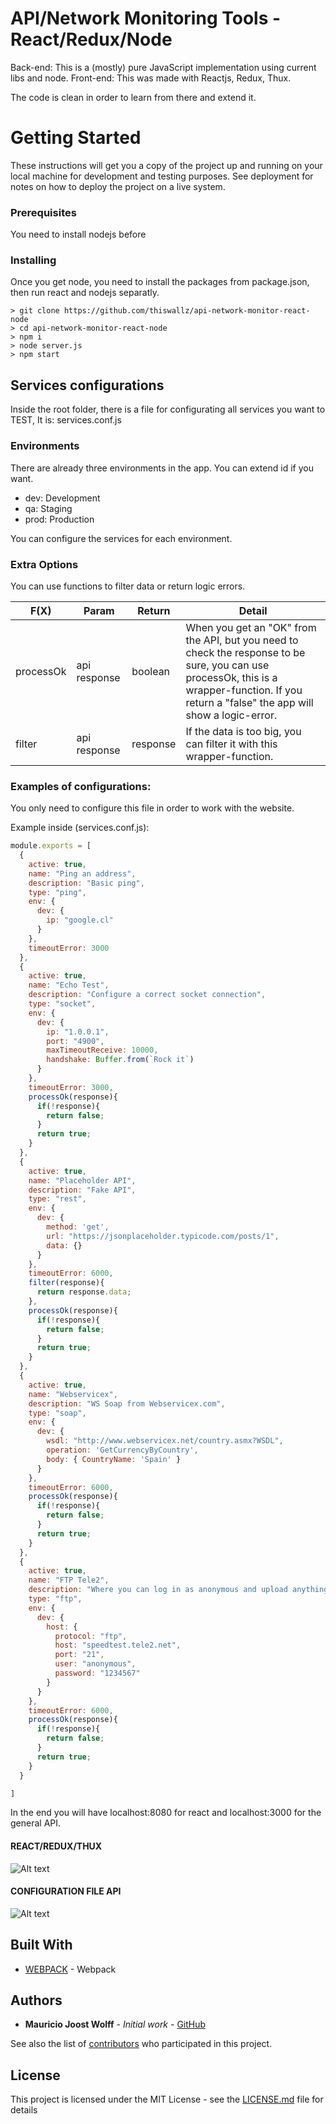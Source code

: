 # API/Network Monitoring Tools - React/Redux/Node 

Back-end: This is a (mostly) pure JavaScript implementation using current libs and node. 
Front-end: This was made with Reactjs, Redux, Thux.

The code is clean in order to learn from there and extend it.

# Getting Started

These instructions will get you a copy of the project up and running on your local machine for development and testing purposes. See deployment for notes on how to deploy the project on a live system.

### Prerequisites

You need to install nodejs before


### Installing

Once you get node, you need to install the packages from package.json, then run react and nodejs separatly.

```
> git clone https://github.com/thiswallz/api-network-monitor-react-node
> cd api-network-monitor-react-node
> npm i
> node server.js
> npm start 

```
## Services configurations

Inside the root folder, there is a file for configurating all services you want to TEST, 
It is: services.conf.js

### Environments

There are already three environments in the app. You can extend id if you want.

- dev: Development
- qa: Staging
- prod: Production

You can configure the services for each environment.

### Extra Options

You can use functions to filter data or return logic errors.

| F(X)          |  Param          | Return  | Detail  |
|---------------|-----------------|---------|---------|
| processOk      | api response | boolean  | When you get an "OK" from the API, but you need to check the response to be sure, you can use processOk, this is a wrapper-function. If you return a "false" the app will show a logic-error.|
| filter     | api response  |   response | If the data is too big, you can filter it with this wrapper-function.|


### Examples of configurations: 
You only need to configure this file in order to work with the website.

Example inside (services.conf.js):
```javascript
module.exports = [
  {
    active: true,
    name: "Ping an address",
    description: "Basic ping",
    type: "ping",
    env: {
      dev: {
        ip: "google.cl"
      }
    },
    timeoutError: 3000
  },
  {
    active: true,
    name: "Echo Test",
    description: "Configure a correct socket connection",
    type: "socket",
    env: {
      dev: {
        ip: "1.0.0.1",
        port: "4900",
        maxTimeoutReceive: 10000,
        handshake: Buffer.from(`Rock it`)
      }
    },
    timeoutError: 3000,
    processOk(response){
      if(!response){
        return false;
      }
      return true;
    }
  },
  {
    active: true,
    name: "Placeholder API",
    description: "Fake API",
    type: "rest",
    env: {
      dev: {
        method: 'get',
        url: "https://jsonplaceholder.typicode.com/posts/1",
        data: {}    
      }
    },
    timeoutError: 6000,
    filter(response){
      return response.data;
    },
    processOk(response){
      if(!response){
        return false;
      }
      return true;
    }
  },
  {
    active: true,
    name: "Webservicex",
    description: "WS Soap from Webservicex.com",
    type: "soap",
    env: {
      dev: {
        wsdl: "http://www.webservicex.net/country.asmx?WSDL",
        operation: 'GetCurrencyByCountry', 
        body: { CountryName: 'Spain' }
      }
    },
    timeoutError: 6000,
    processOk(response){
      if(!response){
        return false;
      }
      return true;
    }
  },
  {
    active: true,
    name: "FTP Tele2",
    description: "Where you can log in as anonymous and upload anything to test",
    type: "ftp",
    env: {
      dev: {
        host: { 
          protocol: "ftp",
          host: "speedtest.tele2.net",
          port: "21",
          user: "anonymous",
          password: "1234567"
        }
      }
    },
    timeoutError: 6000,
    processOk(response){
      if(!response){
        return false;
      }
      return true;
    }
  }

]

```

In the end you will have localhost:8080 for react and localhost:3000 for the general API.

#### REACT/REDUX/THUX


![Alt text](reactapp.JPG?raw=true "React app")
#### CONFIGURATION FILE API


![Alt text](services.JPG?raw=true "Services")

## Built With

* [WEBPACK](https://webpack.js.org/) - Webpack


## Authors

* **Mauricio Joost Wolff** - *Initial work* - [GitHub](https://github.com/thiswallz)

See also the list of [contributors](https://github.com/thiswallz/api-network-monitor-react-node/contributors) who participated in this project.

## License

This project is licensed under the MIT License - see the [LICENSE.md](LICENSE.md) file for details


